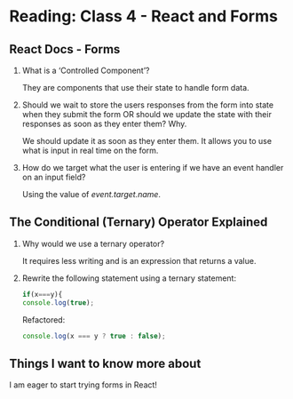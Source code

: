 # Reading: Class 4 - React and Forms

## React Docs - Forms

1. What is a ‘Controlled Component’?

   They are components that use their state to handle form data.

2. Should we wait to store the users responses from the form into state when they submit the form OR should we update the state with their responses as soon as they enter them? Why.

   We should update it as soon as they enter them. It allows you to use what is input in real time on the form.

3. How do we target what the user is entering if we have an event handler on an input field?

   Using the value of _event.target.name_.

## The Conditional (Ternary) Operator Explained

1. Why would we use a ternary operator?

   It requires less writing and is an expression that returns a value.

2. Rewrite the following statement using a ternary statement:

   ```js
   if(x===y){
   console.log(true);
   ```

   Refactored:

   ```js
   console.log(x === y ? true : false);
   ```

## Things I want to know more about

I am eager to start trying forms in React!
